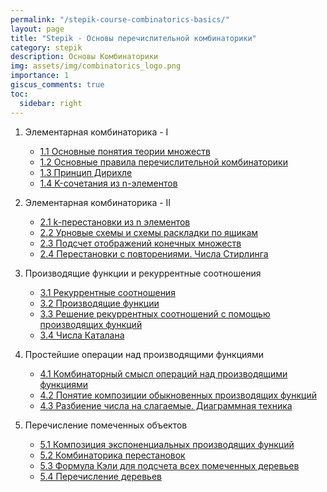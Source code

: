 ```yaml
---
permalink: "/stepik-course-combinatorics-basics/"
layout: page
title: "Stepik - Основы перечислительной комбинаторики"
category: stepik
description: Основы Комбинаторики
img: assets/img/combinatorics_logo.png
importance: 1
giscus_comments: true
toc:
  sidebar: right
---
```


1. Элементарная комбинаторика - I

   - [1.1 Основные понятия теории множеств](/stepik-basics-of-combinatorics/module_1_1-Basic-concepts-of-set-theory)
   - [1.2 Основные правила перечислительной комбинаторики](/stepik-basics-of-combinatorics/module_1_2-Basic-rules-of-enumerative-combinatorics)
   - [1.3 Принцип Дирихле](/stepik-basics-of-combinatorics/module_1_3-Dirichlet-principle)
   - [1.4 K-сочетания из n-элементов](/stepik-basics-of-combinatorics/module_1_4-K-combinations-of-n-elements)

2. Элементарная комбинаторика - II
   - [2.1 k-перестановки из n элементов](/stepik-basics-of-combinatorics/module_2_1-k-permutations-of-n-elements)
   - [2.2 Урновые схемы и схемы раскладки по ящикам](/stepik-basics-of-combinatorics/module_2_2-Urn-diagrams-and-box-layout-diagrams)
   - [2.3 Подсчет отображений конечных множеств](/stepik-basics-of-combinatorics/module_2_3-Counting-mappings-of-finite-sets)
   - [2.4 Перестановки с повторениями. Числа Стирлинга](/stepik-basics-of-combinatorics/module_2_4-Permutations-with-repetitions-Stirling-numbers)
3. Производящие функции и рекуррентные соотношения
   - [3.1 Рекуррентные соотношения](/stepik-basics-of-combinatorics/module_3_1-Recurrence-relations)
   - [3.2 Производящие функции](/stepik-basics-of-combinatorics/module_3_2-Generating-functions)
   - [3.3 Решение рекуррентных соотношений с помощью производящих функций](/stepik-basics-of-combinatorics/module_3_3-Solving-recurrence-relations-using-generating-functions)
   - [3.4 Числа Каталана](/stepik-basics-of-combinatorics/module_3_4-Catalan-Numbers)
4. Простейшие операции над производящими функциями
   - [4.1 Комбинаторный смысл операций над производящими функциями](/stepik-basics-of-combinatorics/module_4_1-Combinatorial-meaning-of-operations-on-generating-functions)
   - [4.2 Понятие композиции обыкновенных производящих функций](/stepik-basics-of-combinatorics/module_4_2-the-concept-of-composition-of-ordinary-generating-functions)
   - [4.3 Разбиение числа на слагаемые. Диаграммная техника](/stepik-basics-of-combinatorics/module_4_3-Breaking-a-number-into-addends-Diagrammatic-technique)
5. Перечисление помеченных объектов
   - [5.1 Композиция экспоненциальных производящих функций](/neuro-networks-and-text-treatment/module_4_3-workshop-generating-names-and-slogans-using-RNN/step_2)
   - [5.2 Комбинаторика перестановок](/)
   - [5.3 Формула Кэли для подсчета всех помеченных деревьев](https://colab.research.google.com/drive/1jEAxhmzkxrGE9K4TSgL7-0D9JYP5pVeJ?usp=sharing)
   - [5.4 Перечисление деревьев](https://colab.research.google.com/drive/1jEAxhmzkxrGE9K4TSgL7-0D9JYP5pVeJ?usp=sharing)
